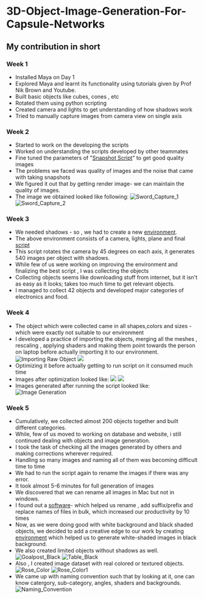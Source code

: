 # 3D-Object-Image-Generation-For-Capsule-Networks
## My contribution in short

### Week 1
- Installed Maya on Day 1
- Explored Maya and learnt its functionality using tutorials given by Prof Nik Brown and Youtube.
- Built basic objects like cubes, cones , etc
- Rotated them using python scripting
- Created camera and lights to get understanding of how shadows work
- Tried to manually capture images from camera view on single axis

### Week 2
- Started to work on the developing the scripts
- Worked on understanding the scripts developed by other teammates
- Fine tuned the parameters of "[Snapshot Script](https://github.com/nikunjlad/3D-Object-Classification-Using-Capsule-Networks/blob/smit/Maya3D-Images-Dataset/Smit/Snapshot_Script.py)" to get good quality images
- The problems we faced was quality of images and the noise that came with taking snapshots
- We figured it out that by getting render image- we can maintain the quality of images.
- The image we obtained looked like following:
![Sword_Capture_1](https://github.com/nikunjlad/3D-Object-Classification-Using-Capsule-Networks/blob/smit/Maya3D-Images-Dataset/Smit/image10_10_YX.jpg)
![Sword_Capture_2](https://github.com/nikunjlad/3D-Object-Classification-Using-Capsule-Networks/blob/smit/Maya3D-Images-Dataset/Smit/image160_190_YX.jpg)

### Week 3
- We needed shadows - so , we had to create a new [environment](https://github.com/nikunjlad/3D-Object-Classification-Using-Capsule-Networks/blob/smit/Maya3D-Images-Dataset/Smit/BestScene.mb).
- The above environment consists of a camera, lights, plane and final [script](https://github.com/nikunjlad/3D-Object-Classification-Using-Capsule-Networks/blob/smit/Maya3D-Images-Dataset/Smit/Final_Script.py)
- This script rotates the camera by 45 degrees on each axis, it generates 540 images per object with shadows.
- While few of us were working on improving the environment and finalizing the best script , I was collecting the objects
- Collecting objects seems like downloading stuff from internet, but it isn't as easy as it looks; takes too much time to get relevant objects.
- I managed to collect 42 objects and developed major categories of electronics and food.

### Week 4
- The object which were collected came in all shapes,colors and sizes - which were exactly not suitable to our environment
- I developed a practice of importing the objects, merging all the meshes , rescaling , applying shaders and making them point towards the person on laptop before actually importing it to our environment.
![Importing Raw Object](https://github.com/nikunjlad/3D-Object-Classification-Using-Capsule-Networks/blob/smit/Maya3D-Images-Dataset/Smit/Capture_1.png)
![](https://github.com/nikunjlad/3D-Object-Classification-Using-Capsule-Networks/blob/smit/Maya3D-Images-Dataset/Smit/Capture_2.png)
- Optimizing it before actually getting to run script on it consumed much time
- Images after optimization looked like:
![](https://github.com/nikunjlad/3D-Object-Classification-Using-Capsule-Networks/blob/smit/Maya3D-Images-Dataset/Smit/Capture_3.PNG)
![](https://github.com/nikunjlad/3D-Object-Classification-Using-Capsule-Networks/blob/smit/Maya3D-Images-Dataset/Smit/Capture_4.PNG)
- Images generated after running the script looked like:
![Image Generation](https://github.com/nikunjlad/3D-Object-Classification-Using-Capsule-Networks/blob/smit/Maya3D-Images-Dataset/Smit/Gorilla.PNG)

### Week 5
- Cumulatively, we collected almost 200 objects together and built different categories.
- While, few of us moved to working on database and website, i still continued dealing with objects and image generation.
- I took the task of checking all the images generated by others and making corrections wherever required.
- Handling so many images and naming all of them was becoming difficult time to time
- We had to run the script again to rename the images if there was any error.
- It took almost 5-6 minutes for full generation of images
- We discovered that we can rename all images in Mac but not in windows.
- I found out a [software](https://www.bulkrenameutility.co.uk/Main_Intro.php)- which helped us rename , add suffix/prefix and replace names of files in bulk, which increased our productivity by 10 times
- Now, as we were doing good with white background and black shaded objects, we decided to add a creative edge to our work by creating [environment](https://github.com/nikunjlad/3D-Object-Classification-Using-Capsule-Networks/blob/smit/Maya3D-Images-Dataset/Smit/Black_Environment.mb) which helped us to generate white-shaded images in black background.
- We also created limited objects without shadows as well.
![Goalpost_Black](https://github.com/nikunjlad/3D-Object-Classification-Using-Capsule-Networks/blob/smit/Maya3D-Images-Dataset/Smit/Sports_Soccer_Goaplost_X0_Y0_Z0_No_White_Black.png)
![Table_Black](https://github.com/nikunjlad/3D-Object-Classification-Using-Capsule-Networks/blob/smit/Maya3D-Images-Dataset/Smit/Sports_Tennis_TennisTable_X0_Y135_Z315_No_White_Black.png)
- Also , I created image dataset with real colored or textured objects.
![Rose_Color](https://github.com/nikunjlad/3D-Object-Classification-Using-Capsule-Networks/blob/smit/Maya3D-Images-Dataset/Smit/Rose_Color_X0_Y45_Z45.png)
![Rose_Color1](https://github.com/nikunjlad/3D-Object-Classification-Using-Capsule-Networks/blob/smit/Maya3D-Images-Dataset/Smit/Rose_Color_X0_Y90_Z270.png)
- We came up with naming convention such that by looking at it, one can know catergory, sub-category, angles, shaders and backgrounds.
![Naming_Convention](https://github.com/nikunjlad/3D-Object-Classification-Using-Capsule-Networks/blob/smit/Maya3D-Images-Dataset/Smit/NamingConvention.PNG)

